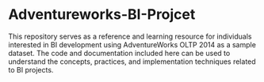# Adventureworks-BI-Projcet
This repository serves as a reference and learning resource for individuals interested in BI development using AdventureWorks OLTP 2014 as a sample dataset. The code and documentation included here can be used to understand the concepts, practices, and implementation techniques related to BI projects.
